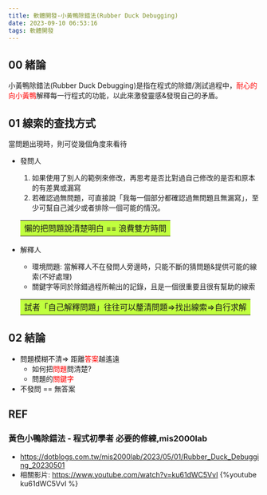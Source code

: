 ```yaml
---
title: 軟體開發-小黃鴨除錯法(Rubber Duck Debugging)
date: 2023-09-10 06:53:16
tags: 軟體開發
---
```


## 00 緒論 
小黃鴨除錯法(Rubber Duck Debugging)是指在程式的除錯/測試過程中，<font color=red>耐心的向小黃鴨</font>解釋每一行程式的功能，以此來激發靈感&發現自己的矛盾。

## 01 線索的查找方式 
當問題出現時，則可從幾個角度來看待

- 發問人
  1. 如果使用了別人的範例來修改，再思考是否比對過自己修改的是否和原本的有差異或漏寫
  2. 若確認過無問題，可直接說「我每一個部分都確認過無問題且無漏寫」，至少可幫自己減少或者排除一個可能的情況。
  <table><tr><td bgcolor=#C0FF3E>
    懶的把問題說清楚明白 == 浪費雙方時間
  </td></tr></table>

- 解釋人
  * 環境問題: 當解釋人不在發問人旁邊時，只能不斷的猜問題&提供可能的線索(不好處理)
  * 關鍵字等同於除錯過程所輸出的記錄，且是一個很重要且很有幫助的線索 
  <table><tr><td bgcolor=#C0FF3E>
    試者「自己解釋問題」往往可以釐清問題=>找出線索=>自行求解
  </td></tr></table>

## 02 結論
- 問題模糊不清=> 距離<font color=red>答案</font>越遙遠
  * 如何把<font color=red>問題</font>問清楚?
  * 問題的<font color=red>關鍵字</font>
- 不發問 == 無答案

## REF
### 黃色小鴨除錯法 - 程式初學者 必要的修練,mis2000lab
- https://dotblogs.com.tw/mis2000lab/2023/05/01/Rubber_Duck_Debugging_20230501
- 相關影片: https://www.youtube.com/watch?v=ku61dWC5VvI
  {%youtube ku61dWC5VvI %}

